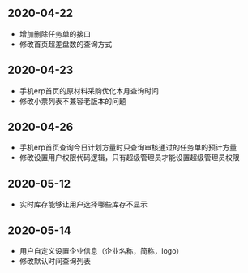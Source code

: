 ## 2020-04-22
- 增加删除任务单的接口
- 修改首页超差盘数的查询方式

## 2020-04-23
- 手机erp首页的原材料采购优化本月查询时间
- 修改小票列表不兼容老版本的问题

## 2020-04-26
- 手机erp首页查询今日计划方量时只查询审核通过的任务单的预计方量
- 修改设置用户权限代码逻辑，只有超级管理员才能设置超级管理员权限

## 2020-05-12
- 实时库存能够让用户选择哪些库存不显示

## 2020-05-14
- 用户自定义设置企业信息（企业名称，简称，logo）
- 修改默认时间查询列表